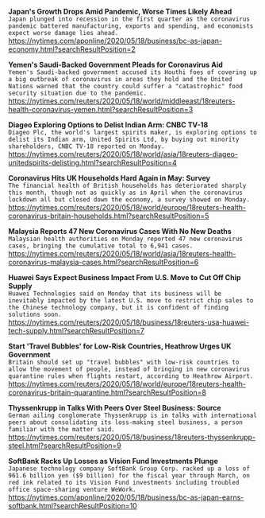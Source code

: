 **Japan's Growth Drops Amid Pandemic, Worse Times Likely Ahead**\
`Japan plunged into recession in the first quarter as the coronavirus pandemic battered manufacturing, exports and spending, and economists expect worse damage lies ahead. `\
https://nytimes.com/aponline/2020/05/18/business/bc-as-japan-economy.html?searchResultPosition=2

**Yemen's Saudi-Backed Government Pleads for Coronavirus Aid**\
`Yemen's Saudi-backed government accused its Houthi foes of covering up a big outbreak of coronavirus in areas they hold and the United Nations warned that the country could suffer a "catastrophic" food security situation due to the pandemic.`\
https://nytimes.com/reuters/2020/05/18/world/middleeast/18reuters-health-coronavirus-yemen.html?searchResultPosition=3

**Diageo Exploring Options to Delist Indian Arm: CNBC TV-18**\
`Diageo Plc, the world's largest spirits maker, is exploring options to delist its Indian arm, United Spirits Ltd, by buying out minority shareholders, CNBC TV-18 reported on Monday. `\
https://nytimes.com/reuters/2020/05/18/world/asia/18reuters-diageo-unitedspirits-delisting.html?searchResultPosition=4

**Coronavirus Hits UK Households Hard Again in May: Survey**\
`The financial health of British households has deteriorated sharply this month, though not as quickly as in April when the coronavirus lockdown all but closed down the economy, a survey showed on Monday.`\
https://nytimes.com/reuters/2020/05/18/world/europe/18reuters-health-coronavirus-britain-households.html?searchResultPosition=5

**Malaysia Reports 47 New Coronavirus Cases With No New Deaths**\
`Malaysian health authorities on Monday reported 47 new coronavirus cases, bringing the cumulative total to 6,941 cases.`\
https://nytimes.com/reuters/2020/05/18/world/asia/18reuters-health-coronavirus-malaysia-cases.html?searchResultPosition=6

**Huawei Says Expect Business Impact From U.S. Move to Cut Off Chip Supply**\
`Huawei Technologies said on Monday that its business will be inevitably impacted by the latest U.S. move to restrict chip sales to the Chinese technology company, but it is confident of finding solutions soon.`\
https://nytimes.com/reuters/2020/05/18/business/18reuters-usa-huawei-tech-supply.html?searchResultPosition=7

**Start 'Travel Bubbles' for Low-Risk Countries, Heathrow Urges UK Government**\
`Britain should set up "travel bubbles" with low-risk countries to allow the movement of people, instead of bringing in new coronavirus quarantine rules when flights restart, according to Heathrow Airport.`\
https://nytimes.com/reuters/2020/05/18/world/europe/18reuters-health-coronavirus-britain-quarantine.html?searchResultPosition=8

**Thyssenkrupp in Talks With Peers Over Steel Business: Source**\
`German ailing conglomerate Thyssenkrupp is in talks with international peers about consolidating its loss-making steel business, a person familiar with the matter said.`\
https://nytimes.com/reuters/2020/05/18/business/18reuters-thyssenkrupp-steel.html?searchResultPosition=9

**SoftBank Racks Up Losses as Vision Fund Investments Plunge**\
`Japanese technology company SoftBank Group Corp. racked up a loss of 961.6 billion yen ($9 billion) for the fiscal year through March, on red ink related to its Vision Fund investments including troubled office space-sharing venture WeWork.`\
https://nytimes.com/aponline/2020/05/18/business/bc-as-japan-earns-softbank.html?searchResultPosition=10

